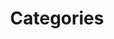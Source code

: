 ---
layout: cat
permalink: /cat-info
title: Categories
nav_order: 2
excerpt: "Explore site categories and your own custom categories. Organise as you want by using custom categories."
---